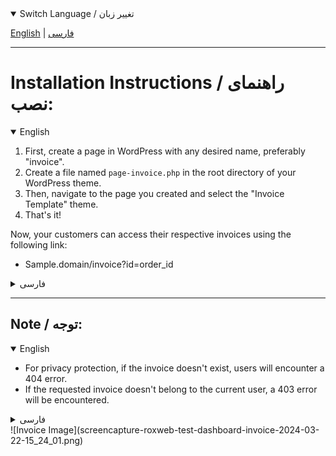 <!-- Switch Option -->
<details open>
<summary>Switch Language / تغییر زبان</summary>

[English](#english) | [فارسی](#فارسی)
</details>

---

# Installation Instructions / راهنمای نصب:

<details open>
<summary id="english">English</summary>

1. First, create a page in WordPress with any desired name, preferably "invoice".
2. Create a file named `page-invoice.php` in the root directory of your WordPress theme.
3. Then, navigate to the page you created and select the "Invoice Template" theme.
4. That's it!

Now, your customers can access their respective invoices using the following link:
- Sample.domain/invoice?id=order_id

</details>

<details>
<summary id="فارسی">فارسی</summary>

1. ابتدا یک صفحه در وردپرس با هر نام دلخواهی، ترجیحاً "فاکتور"، ایجاد کنید.
2. یک فایل با نام `page-invoice.php` در دایرکتوری اصلی قالب وردپرس خود ایجاد کنید.
3. سپس وارد صفحه‌ای که ساختید شده و قالب "Invoice Template" را انتخاب کنید.
4. تمام!

حالا مشتریان شما می‌توانند با استفاده از لینک زیر به فاکتور متعلق به خودشان دسترسی داشته باشند:
- Sample.domain/invoice?id=order_id

</details>

---

## Note / توجه:

<details open>
<summary id="english">English</summary>

- For privacy protection, if the invoice doesn't exist, users will encounter a 404 error.
- If the requested invoice doesn't belong to the current user, a 403 error will be encountered.

</details>

<details>
<summary id="فارسی">فارسی</summary>

- برای حفظ حریم خصوصی، در صورت عدم وجود فاکتور، کاربران با یک خطای 404 مواجه خواهند شد.
- اگر فاکتور درخواستی به کاربر فعلی تعلق نداشته باشد، با یک خطای 403 مواجه خواهند شد.

</details>
![Invoice Image](screencapture-roxweb-test-dashboard-invoice-2024-03-22-15_24_01.png)
